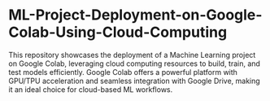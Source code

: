 # ML-Project-Deployment-on-Google-Colab-Using-Cloud-Computing
This repository showcases the deployment of a Machine Learning project on Google Colab, leveraging cloud computing resources to build, train, and test models efficiently. Google Colab offers a powerful platform with GPU/TPU acceleration and seamless integration with Google Drive, making it an ideal choice for cloud-based ML workflows.
